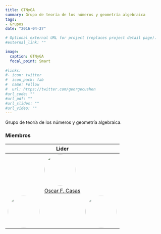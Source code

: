 ```yaml
---
title: GTNyGA
summary: Grupo de teoría de los números y geometría algebraica
tags:
- Grupos
date: "2016-04-27"

# Optional external URL for project (replaces project detail page).
#external_link: ""

image:
  caption: GTNyGA
  focal_point: Smart
  
#links:
#- icon: twitter
#  icon_pack: fab
#  name: Follow
#  url: https://twitter.com/georgecushen
#url_code: ""
#url_pdf: ""
#url_slides: ""
#url_video: ""
---
```


<style>
  #circleM
  {
  border-radius:50% 50% 50% 50%;
  width:100px;
  height:100px;
  }
</style>

Grupo de teoría de los números y geometría algebraica.
  
### Miembros

&nbsp;| Lider | &nbsp;
 ---| ---|---
&nbsp;|[<img src ="https://matematicas.netlify.app/authors/casas-o/avatar_hu0bec754c052aaefdfa2f71c6f2ad61f5_109440_270x270_fill_q90_lanczos_center.jpg" id="circleM">](https://matematicas.netlifya.app/authors/casas-a/) | &nbsp;
&nbsp;| [Oscar F. Casas](https://matematicas.netlifya.app/authors/casas-a/) | &nbsp;
[<img src ="https://matematicas.netlify.app/authors/lopez-a/avatar_huf7f9d4c0c6ea4bb920438d045f710456_306427_270x270_fill_q90_lanczos_center.jpg"  id="circleM">](https://matematicas.netlify.app/authors/lopez-a/) | &nbsp;| [<img src ="https://matematicas.netlify.app/authors/rojas-a/avatar_hu679506257a7bbdcb8f10a04de94368dd_73473_270x270_fill_q90_lanczos_center.jpg"  id="circleM">](https://matematicas.netlify.app/authors/rojas-a/)


